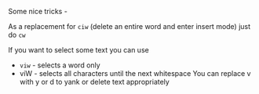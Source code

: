 Some nice tricks -

As a replacement for `ciw` (delete an entire word and enter insert mode) just do `cw`

If you want to select some text you can use
- `viw` - selects a word only
- viW - selects all characters until the next whitespace
You can replace v with y or d to yank or delete text appropriately